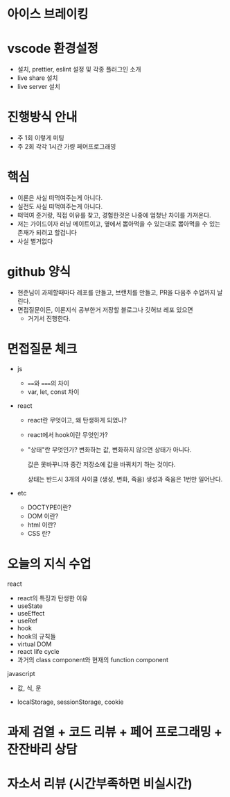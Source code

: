 # 아이스 브레이킹

# vscode 환경설정

- 설치, prettier, eslint 설정 및 각종 플러그인 소개
- live share 설치
- live server 설치

# 진행방식 안내

- 주 1회 이렇게 미팅
- 주 2회 각각 1시간 가량 페어프로그래밍

# 핵심

- 이론은 사실 떠먹여주는게 아니다.
- 실전도 사실 떠먹여주는게 아니다.
- 떠먹여 준거랑, 직접 이유를 찾고, 경험한것은 나중에 엄청난 차이를 가져온다.
- 저는 가이드이자 러닝 메이트이고, 옆에서 뽑아먹을 수 있는대로 뽑아먹을 수 있는 존재가 되려고 할겁니다
- 사실 별거없다

# github 양식

- 현준님이 과제할때마다 레포를 만들고, 브랜치를 만들고, PR을 다음주 수업까지 날린다.
- 면접질문이든, 이론지식 공부한거 저장할 블로그나 깃허브 레포 있으면
  - 거기서 진행한다.

# 면접질문 체크

- js
  - `==`와 `===`의 차이
  - var, let, const 차이
- react

  - react란 무엇이고, 왜 탄생하게 되었나?
  - react에서 hook이란 무엇인가?
  - "상태"란 무엇인가?
    변화하는 값, 변화하지 않으면 상태가 아니다.

    값은 못바꾸니까 중간 저장소에 값을 바꿔치기 하는 것이다.

    상태는 반드시 3개의 사이클 (생성, 변화, 죽음) 생성과 죽음은 1번만 일어난다.

- etc
  - DOCTYPE이란?
  - DOM 이란?
  - html 이란?
  - CSS 란?

# 오늘의 지식 수업

react

- react의 특징과 탄생한 이유
- useState
- useEffect
- useRef
- hook
- hook의 규칙들
- virtual DOM
- react life cycle
- 과거의 class component와 현재의 function component

javascript

- 값, 식, 문

- localStorage, sessionStorage, cookie

# 과제 검열 + 코드 리뷰 + 페어 프로그래밍 + 잔잔바리 상담

# 자소서 리뷰 (시간부족하면 비실시간)

